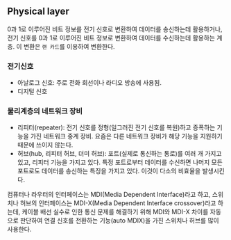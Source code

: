 ## Physical layer

0과 1로 이루어진 비트 정보를 전기 신호로 변환하여 데이터를 송신하는데 활용하거나, 전기 신호를 0과 1로 이루어진 비트 정보로 변환하여 데이터를 수신하는데 활용하는 계층. 이 변환은 `랜 카드`를 이용하여 변환한다.

### 전기신호

- 아날로그 신호: 주로 전화 회선이나 라디오 방송에 사용됨.
- 디지털 신호

### 물리계층의 네트워크 장비

- 리피터(repeater): 전기 신호를 정형(일그러진 전기 신호를 복원)하고 증폭하는 기능을 가진 네트워크 중계 장비. 요즘은 다른 네트워크 장비가 해당 기능을 지원하기 때문에 쓰이지 않는다.
- 허브(hub, 리피터 허브, 더미 허브): 포트(실제로 통신하는 통로)를 여러 개 가지고 있고, 리피터 기능을 가지고 있다. 특정 포트로부터 데이터를 수신하면 나머지 모든 포트로도 데이터를 송신하는 특징을 가지고 있다. 이것이 다소의 비효율을 발생시킨다.

컴퓨터나 라우터의 인터페이스는 MDI(Media Dependent Interface)라고 하고, 스위치나 허브의 인터페이스는 MDI-X(Media Dependent Interface crossover)라고 하는데, 케이블 배선 실수로 인한 통신 문제를 해결하기 위해 MDI와 MDI-X 차이를 자동으로 판단하여 연결 신호를 전환하는 기능(auto MDIX)을 가진 스위치나 허브를 많이 사용한다.
